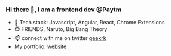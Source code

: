 ### Hi there 👋, I am a frontend dev @Paytm

- :notebook: Tech stack: Javascript, Angular, React, Chrome Extensions
- :tv: FRIENDS, Naruto, Big Bang Theory
- 📫 connect with me on twitter [geekrk](https://twitter.com/geekrk)
- My portfolio: [website](https://rohitkumawat.online)
